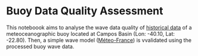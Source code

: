 # Buoy Data Quality Assessment

This noteboook aims to analyse the wave data quality of [historical data](https://www.marinha.mil.br/chm/dados-do-pnboiaboias/boia-bacia-de-campos-bmo-br) of a meteoceanographic buoy located at Campos Basin (Lon: -40.10, Lat: -22.80). Then, a simple wave model ([Méteo-France](https://resources.marine.copernicus.eu/product-detail/GLOBAL_ANALYSIS_FORECAST_WAV_001_027/INFORMATION)) is vvalidated using the processed buoy wave data.
